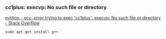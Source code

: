 ### cc1plus: execvp: No such file or directory


[python - gcc: error trying to exec 'cc1plus': execvp: No such file or directory - Stack Overflow](https://stackoverflow.com/questions/39455741/gcc-error-trying-to-exec-cc1plus-execvp-no-such-file-or-directory)




```shell
sudo apt-get install g++
```
